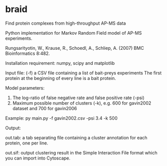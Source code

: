# braid
Find protein complexes from high-throughput AP-MS data

Python implementation for Markov Random Field model of AP-MS experiments.

Rungsarityotin, W., Krause, R., Schoedl, A., Schliep, A. (2007) BMC Bioinformatics 8:482.

Installation requirement: numpy, scipy and matplotlib

Input file: (-f) a CSV file containing a list of bait-preys experiments
The first protein at the beginning of every line is a bait protein.
   
Model parameters:
 1. The log-ratio of false negative rate and false positive rate (-psi)
 2. Maximum possible number of clusters (-k), e.g. 600 for gavin2002 dataset and 700 for gavin2006

Example:
py main.py -f gavin2002.csv -psi 3.4 -k 500

Output:

 out.tab: a tab separating file containing a cluster annotation for each protein, one per line.

 out.sif: output clustering result in the Simple Interaction File format which you can import into Cytoscape.

